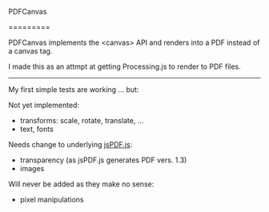 PDFCanvas

=========

PDFCanvas implements the &lt;canvas&gt; API and renders into a PDF instead of a canvas tag.

I made this as an attmpt at getting Processing.js to render to PDF files.

---------

My first simple tests are working ... but:

Not yet implemented:
- transforms: scale, rotate, translate, ...
- text, fonts

Needs change to underlying [jsPDF.js](https://github.com/MrRio/jsPDF):
- transparency (as jsPDF.js generates PDF vers. 1.3)
- images

Will never be added as they make no sense:
- pixel manipulations
